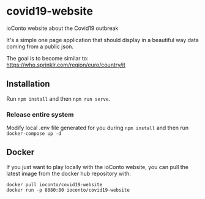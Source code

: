# covid19-website
ioConto website about the Covid19 outbreak

It's a simple one page application that should display in a beautiful way data coming from a public json.

The goal is to become similar to: https://who.sprinklr.com/region/euro/country/it

## Installation

Run `npm install` and then `npm run serve`. 

### Release entire system

Modify local .env file generated for you during `npm install` and then run `docker-compose up -d`

## Docker
If you just want to play locally with the ioConto website, you can pull the latest image from the docker hub repository with:

    docker pull ioconto/covid19-website
    docker run -p 8080:80 ioconto/covid19-website

